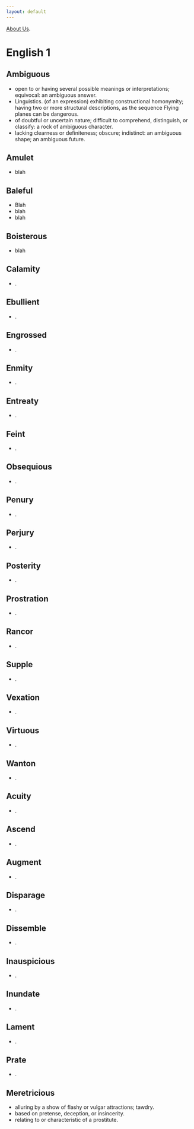 ```yaml
---
layout: default
---
```


[About Us](./another-page.html).


# English 1



## Ambiguous

*   open to or having several possible meanings or interpretations; equivocal:
    an ambiguous answer.
*   Linguistics. (of an expression) exhibiting constructional homonymity; having two or 
    more structural descriptions, as the sequence Flying planes can be dangerous.
*   of doubtful or uncertain nature; difficult to comprehend, distinguish, or classify:
    a rock of ambiguous character.
*   lacking clearness or definiteness; obscure; indistinct:
    an ambiguous shape;
    an ambiguous future.

## Amulet

*   blah

## Baleful

*   Blah
*   blah
*   blah

## Boisterous

*   blah

## Calamity

*   .

## Ebullient

*   .

## Engrossed

*   .

## Enmity

*   .

## Entreaty

*   .

## Feint

*   .

## Obsequious

*   .

## Penury

*   .

## Perjury

*   .

## Posterity

*   .

## Prostration

*   .

## Rancor

*   .

## Supple

*   .

## Vexation

*   .

## Virtuous

*   .

## Wanton

*   .

## Acuity

*   .

## Ascend

*   .

## Augment

*   .

## Disparage

*   .

##  Dissemble

*   .

##  Inauspicious

*   .

##  Inundate

*   .

##  Lament

*   .

##  Prate

*   .



## Meretricious

*   alluring by a show of flashy or vulgar attractions; tawdry.
*   based on pretense, deception, or insincerity.
*   relating to or characteristic of a prostitute.


